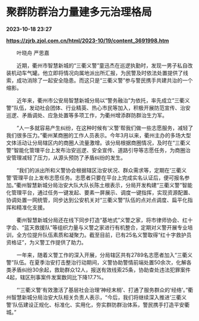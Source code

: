 # 聚群防群治力量建多元治理格局

**2023-10-18 23:27**

**https://zjrb.zjol.com.cn/html/2023-10/19/content_3691998.htm**

　　叶晓舟 严思嘉

　　近期，衢州市智慧新城的“三衢义警”童迅杰在巡逻执勤时，发现一男子私自改装机动车气罐。他立即将情况向属地派出所汇报，为民警及时依法处置提供了线索，成功消除了一起安全隐患。而这只是“三衢义警”参与警民携手共建共治的一个缩影。

　　近年来，衢州市公安局智慧新城分局以“警务融治”为依托，率先成立“三衢义警”队伍，发动社会团体、行业精英、热心市民等加入，积极开展防范宣传、治安巡逻、矛盾调处、应急处置等多项工作，为衢州增添群防群治生力军。

　　“人一多就容易产生纠纷，在这种时候有‘义警’帮我们做一些志愿服务，减轻了我们很多压力。”衢州某商圈的工作人员表示。今年3月以来，衢州主办的多场大型文体活动让分局辖区内的商圈人流量激增。该分局根据商圈情况，及时在“三衢义警”智能化管理平台上发布治安巡逻、安全宣传、道路引导等志愿任务，为商圈治安管理减轻了压力，从源头预防了矛盾纠纷的发生。

　　“我们的派出所和义警协会根据辖区治安状况、群众需求等，定期在‘三衢义警’管理平台上发布志愿任务。志愿者只要在平台上完成实名认证后，便可报名参加。”衢州智慧新城分局治安大队大队长陈土根表示，分局开发构建“三衢义警”智能化管理平台，通过任务一键发起、要素一屏展示、调度一键指挥，实现资源配置、协调处置一网统管，同步达到公安机关对“三衢义警”队伍的点对点调度、扁平化指挥和精准化支援。

　　衢州智慧新城分局还在线下同步打造“基地式”义警之家，将市律师协会、红十字会、“蓝天救援队”等组织力量与义警之家进行有机整合，定期对义警开展专业培训，全方位提升队伍素质和凝聚力。截至目前，已有25名义警取得“红十字救护员资格证”，为义警工作提供了助力。

　　一年来，随着义警工作的深入开展，分局辖区共有2789名志愿者加入“三衢义警”队伍。在夏季治安打击整治行动期间，义警协助警情前端处置50余次，化解各类矛盾纠纷30余起，救助群众12人，报送有效线索25条，协助查处违法犯罪案件4起，辖区刑事案件发案数同比下降17.7%。

　　“‘三衢义警’有效激活了基层社会治理‘神经末梢’、打通了服务群众的‘经络’。”衢州智慧新城分局治安大队相关负责人表示，“今后，我们将继续深入推进‘三衢义警’队伍建设正规化、标准化、实用化，夯实群防群治体系，警民携手打造平安衢城。”
